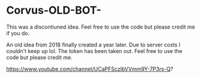 # Corvus-OLD-BOT-
This was a discontiuned idea. Feel free to use the code but please credit me if you do. 


An old idea from 2018 finally created a year later. Due to server costs I couldn't keep up lol. The token has been taken out.
Feel free to use the code but please credit me.

https://www.youtube.com/channel/UCaPFSczIbVVmm9Y-7P3rs-Q?
